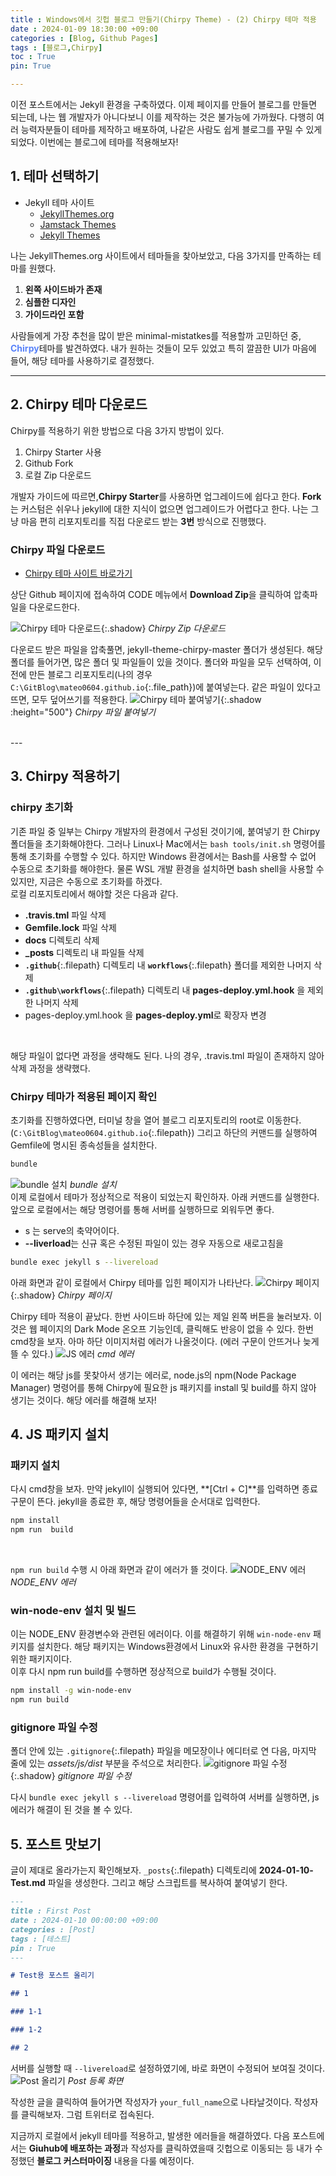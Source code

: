 ```yaml
---
title : Windows에서 깃헙 블로그 만들기(Chirpy Theme) - (2) Chirpy 테마 적용
date : 2024-01-09 18:30:00 +09:00
categories : [Blog, Github Pages]
tags : [블로그,Chirpy]
toc : True
pin: True

---
```

이전 포스트에서는 Jekyll 환경을 구축하였다. 이제 페이지를 만들어 블로그를 만들면 되는데, 나는 웹 개발자가 아니다보니 이를 제작하는 것은 불가능에 가까웠다. 다행히 여러 능력자분들이 테마를 제작하고 배포하여, 나같은 사람도 쉽게 블로그를 꾸밀 수 있게 되었다.
이번에는 블로그에 테마를 적용해보자!
<br>


## **1. 테마 선택하기**
- Jekyll 테마 사이트
  * [JekyllThemes.org](http://jekyllthemes.org/)
  * [Jamstack Themes](https://jamstackthemes.dev/ssg/jekyll/)
  * [Jekyll Themes](https://jekyll-themes.com/)

나는 JekyllThemes.org 사이트에서 테마들을 찾아보았고, 다음 3가지를 만족하는 테마를 원했다.

1. **왼쪽 사이드바가 존재**
2. **심플한 디자인**
3. **가이드라인 포함**

사람들에게 가장 추천을 많이 받은 minimal-mistatkes를 적용할까 고민하던 중, <span style="color:#5882FA">**Chirpy**</span>테마를 발견하였다. 내가 원하는 것들이 모두 있었고 특히 깔끔한 UI가 마음에 들어, 해당 테마를 사용하기로 결정했다.

---

## **2. Chirpy 테마 다운로드**
Chirpy를 적용하기 위한 방법으로 다음 3가지 방법이 있다.
1. Chirpy Starter 사용
2. Github Fork
3. 로컬 Zip 다운로드

개발자 가이드에 따르면,**Chirpy Starter**를 사용하면 업그레이드에 쉽다고 한다.
**Fork**는 커스텀은 쉬우나 jekyll에 대한 지식이 없으면 업그레이드가 어렵다고 한다.
나는 그냥 마음 편히 리포지토리를 직접 다운로드 받는 **3번** 방식으로 진행했다.

### Chirpy 파일 다운로드
- [Chirpy 테마 사이트 바로가기](https://github.com/cotes2020/jekyll-theme-chirpy)
  
상단 Github 페이지에 접속하여 CODE 메뉴에서 **Download Zip**을 클릭하여 압축파일을 다운로드한다.

![Chirpy 테마 다운로드](/assets/posts/blog/github/02/01.png){:.shadow}
_Chirpy Zip 다운로드_
<br>

다운로드 받은 파일을 압축풀면, jekyll-theme-chirpy-master 폴더가 생성된다.
해당 폴더를 들어가면, 많은 폴더 및 파일들이 있을 것이다. 
폴더와 파일을 모두 선택하여, 이전에 만든 블로그 리포지토리(나의 경우 `C:\GitBlog\mateo0604.github.io`{:.file_path})에 붙여넣는다. 
같은 파일이 있다고 뜨면, 모두 덮어쓰기를 적용한다.
![Chirpy 테마 붙여넣기](/assets/posts/blog/github/02/02.png){:.shadow :height="500"}
_Chirpy 파일 붙여넣기_

<br>
---

## 3. Chirpy 적용하기

### chirpy 초기화
기존 파일 중 일부는 Chirpy 개발자의 환경에서 구성된 것이기에, 붙여넣기 한 Chirpy 폴더들을 초기화해야한다. 그러나 Linux나 Mac에서는 `bash tools/init.sh` 명령어를 통해 초기화를 수행할 수 있다. 하지만 Windows 환경에서는 Bash를 사용할 수 없어 수동으로 초기화를 해야한다. 물론 WSL 개발 환경을 설치하면 bash shell을 사용할 수 있지만, 지금은 수동으로 초기화를 하겠다.
<br>
로컬 리포지토리에서 해야할 것은 다음과 같다.

- **.travis.tml** 파일 삭제
- **Gemfile.lock** 파일 삭제
- **docs** 디렉토리 삭제
- **_posts** 디렉토리 내 파일들 삭제
- **`.github`**{:.filepath} 디렉토리 내 **`workflows`**{:.filepath} 폴더를 제외한 나머지 삭제
- **`.github\workflows`**{:.filepath} 디렉토리 내 **pages-deploy.yml.hook** 을 제외한 나머지 삭제
- pages-deploy.yml.hook 을 **pages-deploy.yml**로 확장자 변경
<br>

해당 파일이 없다면 과정을 생략해도 된다. 나의 경우, .travis.tml 파일이 존재하지 않아 삭제 과정을 생략했다.
<br>

### Chirpy 테마가 적용된 페이지 확인
초기화를 진행하였다면, 터미널 창을 열어 블로그 리포지토리의 root로 이동한다.(`C:\GitBlog\mateo0604.github.io`{:.filepath})
그리고 하단의 커맨드를 실행하여 Gemfile에 명시된 종속성들을 설치한다.
```bash
bundle
```
![bundle 설치](/assets/posts/blog/github/02/04.png)
_bundle 설치_
<br>
이제 로컬에서 테마가 정상적으로 적용이 되었는지 확인하자.
아래 커맨드를 실행한다. 앞으로 로컬에서는 해당 명령어를 통해 서버를 실행하므로 외워두면 좋다.

- s 는 serve의 축약어이다.
- **--liverload**는 신규 혹은 수정된 파일이 있는 경우 자동으로 새로고침을 

```bash
bundle exec jekyll s --livereload
```

아래 화면과 같이 로컬에서 Chirpy 테마를 입힌 페이지가 나타난다.
 ![Chirpy 페이지](/assets/posts/blog/github/02/05.png){:.shadow}
 _Chirpy 페이지_
<br> 

Chirpy 테마 적용이 끝났다. 한번 사이드바 하단에 있는 제일 왼쪽 버튼을 눌러보자. 이것은 웹 페이지의 Dark Mode 온오프 기능인데, 클릭해도 반응이 없을 수 있다. 한번 cmd창을 보자. 아마 하단 이미지처럼 에러가 나올것이다. (에러 구문이 안뜨거나 늦게 뜰 수 있다.)
![JS 에러](/assets/posts/blog/github/02/06.png)
_cmd 에러_
<br>

이 에러는 해당 js를 못찾아서 생기는 에러로, node.js의 npm(Node Package Manager) 명령어를 통해 Chirpy에 필요한 js 패키지를 install 및 build를 하지 않아 생기는 것이다.
해당 에러를 해결해 보자!

## 4. JS 패키지 설치

### 패키지 설치
다시 cmd창을 보자. 만약 jekyll이 실행되어 있다면, **[Ctrl + C]**를 입력하면 종료 구문이 뜬다. jekyll을 종료한 후, 해당 명령어들을 순서대로 입력한다.
```bash
npm install
npm run  build
```
<br>

`npm run build` 수행 시 아래 화면과 같이 에러가 뜰 것이다. 
![NODE_ENV 에러](/assets/posts/blog/github/02/07.png)
_NODE\_ENV 에러_
<br>

### win-node-env 설치 및 빌드
이는 NODE_ENV 환경변수와 관련된 에러이다. 이를 해결하기 위해 `win-node-env` 패키지를 설치한다. 해당 패키지는 Windows환경에서 Linux와 유사한 환경을 구현하기 위한 패키지이다.<br>
이후 다시 npm run build를 수행하면 정상적으로 build가 수행될 것이다. 
```bash
npm install -g win-node-env
npm run build
```

### gitignore 파일 수정
폴더 안에 있는 `.gitignore`{:.filepath} 파일을 메모장이나 에디터로 연 다음, 마지막 줄에 있는 *assets/js/dist* 부분을 주석으로 처리한다.
![gitignore 파일 수정](/assets/posts/blog/github/02/08.png){:.shadow}
_gitignore 파일 수정_
<br>

다시 `bundle exec jekyll s --livereload` 명령어를 입력하여 서버를 실행하면, js 에러가 해결이 된 것을 볼 수 있다.


## 5. 포스트 맛보기
글이 제대로 올라가는지 확인해보자.
`_posts`{:.filepath} 디렉토리에 **2024-01-10-Test.md** 파일을 생성한다.
그리고 해당 스크립트를 복사하여 붙여넣기 한다. 

```markdown
---
title : First Post
date : 2024-01-10 00:00:00 +09:00
categories : [Post]
tags : [테스트]
pin : True
---

# Test용 포스트 올리기

## 1

### 1-1

### 1-2

## 2

```
서버를 실행할 때 `--livereload`로 설정하였기에, 바로 화면이 수정되어 보여질 것이다. 
![Post 올리기](/assets/posts/blog/github/02/09.png)
_Post 등록 화면_

작성한 글을 클릭하여 들어가면 작성자가 `your_full_name`으로 나타날것이다.  작성자를 클릭해보자. 그럼 트위터로 접속된다.


지금까지 로컬에서 jekyll 테마를 적용하고, 발생한 에러들을 해결하였다. 다음 포스트에서는 **Giuhub에 배포하는 과정**과 작성자를 클릭하였을때 깃헙으로 이동되는 등 내가 수정했던 **블로그 커스터마이징** 내용을 다룰 예정이다.






